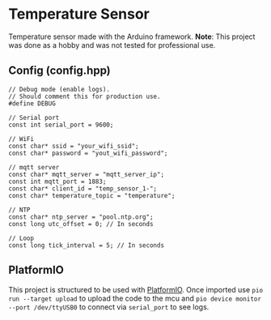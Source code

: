 # Temperature Sensor

Temperature sensor made with the Arduino framework.
**Note**: This project was done as a hobby and was not tested for professional use.

## Config (config.hpp)

```
// Debug mode (enable logs).
// Should comment this for production use.
#define DEBUG

// Serial port
const int serial_port = 9600;

// WiFi
const char* ssid = "your_wifi_ssid";
const char* password = "yout_wifi_password";

// mqtt server
const char* mqtt_server = "mqtt_server_ip";
const int mqtt_port = 1883;
const char* client_id = "temp_sensor_1-";
const char* temperature_topic = "temperature";

// NTP
const char* ntp_server = "pool.ntp.org";
const long utc_offset = 0; // In seconds

// Loop
const long tick_interval = 5; // In seconds

```

## PlatformIO

This project is structured to be used with [PlatformIO](https://platformio.org/).
Once imported use `pio run --target upload` to upload the code to the mcu and `pio device monitor --port /dev/ttyUSB0` to connect via `serial_port` to see logs.
